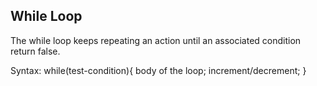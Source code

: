 While Loop
-------------
The while loop keeps repeating an action until an associated condition return false.

Syntax:
	while(test-condition){
		body of the loop;
		increment/decrement;
	}